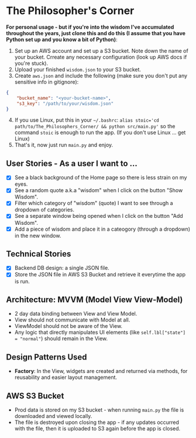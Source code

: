 # The Philosopher's Corner

**For personal usage - but if you're into the wisdom I've accumulated throughout the years, just clone this and do this (I assume that you have Python set up and you know a bit of Python)**:

1. Set up an AWS account and set up a S3 bucket. Note down the name of your bucket. Crreate any necessary configuration (look up AWS docs if you're stuck).
2. Upload your finished `wisdom.json` to your S3 bucket.
3. Create `aws.json` and include the following (make sure you don't put any sensitive info in gitignore):
```json
{
    "bucket_name": "<your-bucket-name>",
    "s3_key": "/path/to/your/wisdom.json"
}
```
4. If you use Linux, put this in your `~/.bashrc`: `alias stoic='cd path/to/The_Philosophers_Corner/ && python src/main.py'` so the command `stoic` is enough to run the app. (If you don't use Linux ... get Linux)
5. That's it, now just run `main.py` and enjoy.

## User Stories - As a user I want to ...
- [x] See a black background of the Home page so there is less strain on my eyes.
- [x] See a random quote a.k.a "wisdom" when I click on the button "Show Wisdom".
- [x] Filter which category of "wisdom" (quote) I want to see through a dropdown of categories.
- [x] See a separate window being opened when I click on the button "Add Wisdom".
- [x] Add a piece of wisdom and place it in a cateogory (through a dropdown) in the new window.

## Technical Stories
- [x] Backend DB design: a single JSON file.
- [x] Store the JSON file in AWS S3 Bucket and retrieve it everytime the app is run.

## Architecture: MVVM (Model View View-Model)
- 2 day data binding between View and View Model. 
- View should not communicate with Model at all.
- ViewModel should not be aware of the View.
- Any logic that directly manipulates UI elements (like `self.lbl["state"] = "normal"`) should remain in the View.

## Design Patterns Used
- **Factory**: In the View, widgets are created and returned via methods, for reusability and easier layout management.

## AWS S3 Bucket
- Prod data is stored on my S3 bucket - when running `main.py` the file is downloaded and viewed locally. 
- The file is destroyed upon closing the app - if any updates occurred with the file, then it is uploaded to S3 again before the app is closed.
